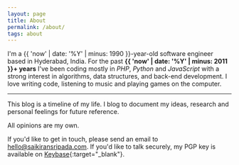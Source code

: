 ```yaml
---
layout: page
title: About
permalink: /about/
tags: about
---
```


I'm a {{ 'now' | date: '%Y' | minus: 1990 }}-year-old software engineer based in Hyderabad, India. For the past **{{ 'now' | date: '%Y' | minus: 2011 }}+ years** I've been coding mostly in *PHP*, *Python* and *JavaScript* with a strong interest in algorithms, data structures, and back-end development. I love writing code, listening to music and playing games on the computer.

---

This blog is a timeline of my life. I blog to document my ideas, research and personal feelings for future reference.

All opinions are my own.

If you'd like to get in touch, please send an email to [hello@saikiransripada.com](mailto:hello@saikiransripada.com). If you'd like to talk securely, my PGP key is available on [Keybase](https://keybase.io/saikiransripada){:target="_blank"}.
